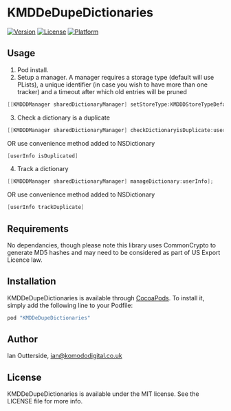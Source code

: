 # KMDDeDupeDictionaries

[![Version](https://img.shields.io/cocoapods/v/KMDDeDupeDictionaries.svg?style=flat)](http://cocoapods.org/pods/KMDDeDupeDictionaries)
[![License](https://img.shields.io/cocoapods/l/KMDDeDupeDictionaries.svg?style=flat)](http://cocoapods.org/pods/KMDDeDupeDictionaries)
[![Platform](https://img.shields.io/cocoapods/p/KMDDeDupeDictionaries.svg?style=flat)](http://cocoapods.org/pods/KMDDeDupeDictionaries)

## Usage

1. Pod install.
2. Setup a manager. A manager requires a storage type (default will use PLists), a unique identifier (in case you wish to have more than one tracker) and a timeout after which old entries will be pruned
```objective-c
[[KMDDDManager sharedDictionaryManager] setStoreType:KMDDDStoreTypeDefault identifier:@"NotificationManager" timeout:60*60*24];
```
3. Check a dictionary is a duplicate
```objective-c
[[KMDDDManager sharedDictionaryManager] checkDictionaryisDuplicate:userInfo];
```
OR use convenience method added to NSDictionary
```objective-c
[userInfo isDuplicated]
```
4. Track a dictionary
```objective-c
[[KMDDDManager sharedDictionaryManager] manageDictionary:userInfo];
```
OR use convenience method added to NSDictionary
```objective-c
[userInfo trackDuplicate]
```

## Requirements
No dependancies, though please note this library uses CommonCrypto to generate MD5 hashes and may need to be considered as part of US Export Licence law.

## Installation

KMDDeDupeDictionaries is available through [CocoaPods](http://cocoapods.org). To install
it, simply add the following line to your Podfile:

```ruby
pod "KMDDeDupeDictionaries"
```

## Author

Ian Outterside, ian@komododigital.co.uk

## License

KMDDeDupeDictionaries is available under the MIT license. See the LICENSE file for more info.
